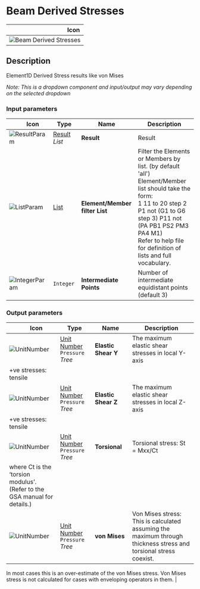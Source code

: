 # Beam Derived Stresses
<!--- This file has been auto-generated, do not change it manually! Edit the generator here: https://github.com/arup-group/GSA-Grasshopper/tree/main/DocsGeneration --->

|<img width="150"/> Icon |
| ----------- |
|![Beam Derived Stresses](./images/BeamDerivedStresses.png) |

## Description

Element1D Derived Stress results like von Mises

_Note: This is a dropdown component and input/output may vary depending on the selected dropdown_

### Input parameters

|<img width="20"/> Icon |<img width="200"/> Type |<img width="200"/> Name |<img width="1000"/> Description |
| ----------- | ----------- | ----------- | ----------- |
|![ResultParam](./images/ResultParam.png) |[Result](gsagh-result-parameter.md) _List_ |**Result** |Result |
|![ListParam](./images/ListParam.png) |[List](gsagh-list-parameter.md) |**Element/Member filter List** |Filter the Elements or Members by list. (by default 'all')<br />Element/Member list should take the form:<br /> 1 11 to 20 step 2 P1 not (G1 to G6 step 3) P11 not (PA PB1 PS2 PM3 PA4 M1)<br />Refer to help file for definition of lists and full vocabulary. |
|![IntegerParam](./images/IntegerParam.png) |`Integer` |**Intermediate Points** |Number of intermediate equidistant points (default 3) |

### Output parameters

|<img width="20"/> Icon |<img width="200"/> Type |<img width="200"/> Name |<img width="1000"/> Description |
| ----------- | ----------- | ----------- | ----------- |
|![UnitNumber](./images/UnitParam.png) |[Unit Number](gsagh-unitnumber-parameter.md)  ` Pressure ` _Tree_ |**Elastic Shear Y** |The maximum elastic shear stresses in local Y-axis
+ve stresses: tensile |
|![UnitNumber](./images/UnitParam.png) |[Unit Number](gsagh-unitnumber-parameter.md)  ` Pressure ` _Tree_ |**Elastic Shear Z** |The maximum elastic shear stresses in local Z-axis
+ve stresses: tensile |
|![UnitNumber](./images/UnitParam.png) |[Unit Number](gsagh-unitnumber-parameter.md)  ` Pressure ` _Tree_ |**Torsional** |Torsional stress: St = Mxx/Ct 
where Ct is the ‘torsion modulus’. (Refer to the GSA manual for details.)  |
|![UnitNumber](./images/UnitParam.png) |[Unit Number](gsagh-unitnumber-parameter.md)  ` Pressure ` _Tree_ |**von Mises** |Von Mises stress: This is calculated assuming the maximum through thickness stress and torsional stress coexist. 
In most cases this is an over-estimate of the von Mises stress. 
Von Mises stress is not calculated for cases with enveloping operators in them. |


